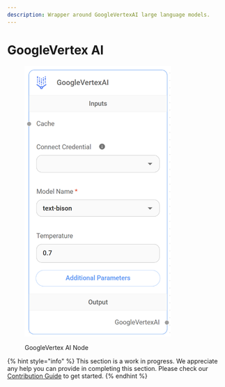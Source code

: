```yaml
---
description: Wrapper around GoogleVertexAI large language models.
---
```


# GoogleVertex AI

<figure><img src="../../../.gitbook/assets/image (4).png" alt="" width="336"><figcaption><p>GoogleVertex AI Node</p></figcaption></figure>

{% hint style="info" %}
This section is a work in progress. We appreciate any help you can provide in completing this section. Please check our [Contribution Guide](../../../CONTRIBUTING.md) to get started.
{% endhint %}
